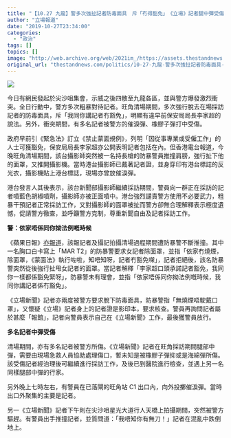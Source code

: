 ```yaml
---
title: "【10.27 九龍】警多次強扯記者防毒面具　斥「冇得豁免」　《立場》記者腿中彈受傷"
author: "立場報道"
date: "2019-10-27T23:34:00"
categories:
  - "政治"
tags: []
topics: []
image: "http://web.archive.org/web/2021im_/https://assets.thestandnews.com/media/photos/mask-08_DofER_O7kBU3G.png"
original_url: "thestandnews.com/politics/10-27-九龍-警多次強扯記者防毒面具-斥-冇得豁免-立場-記者腿中彈受傷"
---
```

![](http://web.archive.org/web/2021im_/https://assets.thestandnews.com/media/photos/mask-08_DofER_O7kBU3G.png)

今日有網民發起於尖沙咀集會，示威之後四散至九龍各區，並與警方爆發激烈衝突。全日行動中，警方多次粗暴對待記者。旺角清場期間，多次強行脫去在場採訪記者的防毒面具，斥「我同你講記者冇豁免」，明顯有違早前保安局局長李家超的說法。另外，衝突期間，有多名記者被警方的催淚彈、橡膠子彈打中受傷。

政府早前引《緊急法》訂立《禁止蒙面規例》，列明「因從事專業或受僱工作」的人士可獲豁免，保安局局長李家超亦公開表明記者包括在內。但香港電台報道，今晚旺角清場期間，該台攝影師突然被一名持長槍的防暴警員推撞肩膀，強行扯下他的面罩，又推開攝影機。當時港台攝影師已戴著記者證，並身穿印有港台標誌的反光衣，攝影機貼上港台標誌，現場亦曾放催淚彈。

港台發言人其後表示，該台新聞部攝影師繼續採訪期間，警員向一群正在採訪的記者噴藍色胡椒噴劑，攝影師亦被正面噴中。港台強烈譴責警方使用不必要武力，粗暴干預記者正常採訪工作，又對攝影師的面罩被扯而警方卻無合理解釋表示極度遺憾，促請警方徹查，並呼籲警方克制，尊重新聞自由及記者採訪工作。

**警：依家唔係同你拗法例嘅時候**

《蘋果日報》[亦報道](http://web.archive.org/web/20211229120617/https://hk.news.appledaily.com/breaking/realtime/article/20191027/60201735?utm_campaign=hkad_social_applecitycrime&utm_medium=social&utm_source=facebook&utm_content=link_post&fbclid=IwAR1UmBft4ZdOa-e2OvZPuUGxLs7d_aEgpa4FKnIERZnjbXJiZMlqQE8rk1I)，該報記者及攝記拍攝清場過程期間遭防暴警不斷推撞。其中一名胸口白卡寫上「MAR T2」的防暴警要求女記者除面罩，並指「依家冇燒煙，除面罩，《蒙面法》執行咗啦，知唔知呀，記者冇豁免㗎」，記者拒絕後，該名防暴警突然從後強行扯甩女記者的面罩。當記者解釋「李家超口頭承諾記者豁免，我同你一樣都係豁免緊呀」，防暴警未有理會，並指「依家唔係同你拗法例嘅時候，我同你講記者係冇豁免」。

《立場新聞》記者亦兩度被警方要求脫下防毒面具，防暴警指「無燒煙唔駛戴口罩」，又懷疑《立場》記者身上的記者證是影印本，要求核查。警員再詢問記者屬於甚麼「報館」，記者向警員表示自己在《立場新聞》工作，最後獲警員放行。

**多名記者中彈受傷**

清場期間，亦有多名記者被警方所傷。《立場新聞》記者在旺角採訪期間腿部中彈，需要由現場急救人員協助處理傷口，暫未知是被橡膠子彈抑或是海綿彈所傷。該受傷記者經治理後可繼續進行採訪工作，及後已到醫院進行檢查，並遇上另一名同樣腿部中彈的行家。

另外晚上七時左右，有警員在已落閘的旺角站 C1 出口內，向外投擲催淚彈。當時出口外聚集的主要是記者。

另一《立場新聞》記者下午則在尖沙咀星光大道行人天橋上拍攝期間，突然被警方驅趕。有警員出手推撞記者，並質問道：「我唔知你有無刀！」記者在混亂中跌倒地上。